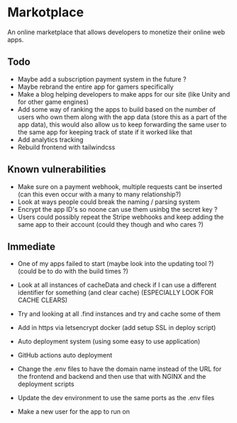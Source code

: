 # Markotplace

An online marketplace that allows developers to monetize their online web apps.

## Todo

-   Maybe add a subscription payment system in the future ?
-   Maybe rebrand the entire app for gamers specifically
-   Make a blog helping developers to make apps for our site (like Unity and for other game engines)
-   Add some way of ranking the apps to build based on the number of users who own them along with the app data (store this as a part of the app data), this would also allow us to keep forwarding the same user to the same app for keeping track of state if it worked like that
-   Add analytics tracking
-   Rebuild frontend with tailwindcss

## Known vulnerabilities

-   Make sure on a payment webhook, multiple requests cant be inserted (can this even occur with a many to many relationship?)
-   Look at ways people could break the naming / parsing system
-   Encrypt the app ID's so noone can use them usinbg the secret key ?
-   Users could possibly repeat the Stripe webhooks and keep adding the same app to their account (could they though and who cares ?)

## Immediate

-   One of my apps failed to start (maybe look into the updating tool ?) (could be to do with the build times ?)
-   Look at all instances of cacheData and check if I can use a different identifier for something (and clear cache) (ESPECIALLY LOOK FOR CACHE CLEARS)
-   Try and looking at all .find instances and try and cache some of them
-   Add in https via letsencrypt docker (add setup SSL in deploy script)
-   Auto deployment system (using some easy to use application)
-   GitHub actions auto deployment

-   Change the .env files to have the domain name instead of the URL for the frontend and backend and then use that with NGINX and the deployment scripts
-   Update the dev environment to use the same ports as the .env files
-   Make a new user for the app to run on
